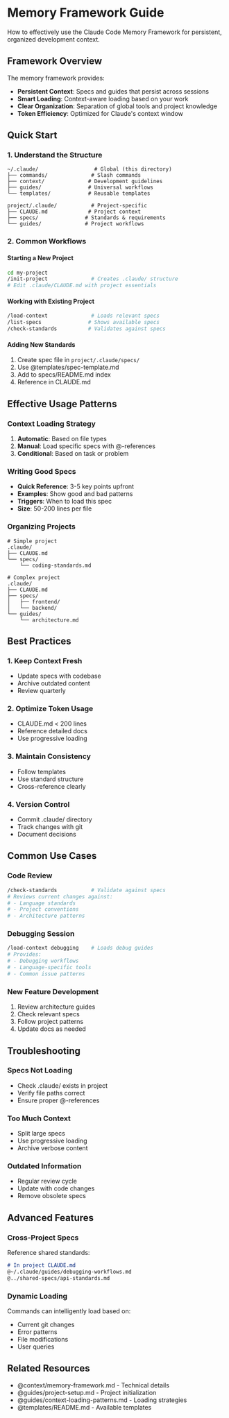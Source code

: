 # Memory Framework Guide

How to effectively use the Claude Code Memory Framework for persistent, organized development context.

## Framework Overview

The memory framework provides:
- **Persistent Context**: Specs and guides that persist across sessions
- **Smart Loading**: Context-aware loading based on your work
- **Clear Organization**: Separation of global tools and project knowledge
- **Token Efficiency**: Optimized for Claude's context window

## Quick Start

### 1. Understand the Structure
```
~/.claude/                  # Global (this directory)
├── commands/              # Slash commands
├── context/              # Development guidelines
├── guides/               # Universal workflows
└── templates/            # Reusable templates

project/.claude/           # Project-specific
├── CLAUDE.md             # Project context
├── specs/               # Standards & requirements
└── guides/              # Project workflows
```

### 2. Common Workflows

#### Starting a New Project
```bash
cd my-project
/init-project              # Creates .claude/ structure
# Edit .claude/CLAUDE.md with project essentials
```

#### Working with Existing Project
```bash
/load-context              # Loads relevant specs
/list-specs               # Shows available specs
/check-standards          # Validates against specs
```

#### Adding New Standards
1. Create spec file in `project/.claude/specs/`
2. Use @templates/spec-template.md
3. Add to specs/README.md index
4. Reference in CLAUDE.md

## Effective Usage Patterns

### Context Loading Strategy
1. **Automatic**: Based on file types
2. **Manual**: Load specific specs with @-references
3. **Conditional**: Based on task or problem

### Writing Good Specs
- **Quick Reference**: 3-5 key points upfront
- **Examples**: Show good and bad patterns
- **Triggers**: When to load this spec
- **Size**: 50-200 lines per file

### Organizing Projects
```
# Simple project
.claude/
├── CLAUDE.md
└── specs/
    └── coding-standards.md

# Complex project
.claude/
├── CLAUDE.md
├── specs/
│   ├── frontend/
│   └── backend/
└── guides/
    └── architecture.md
```

## Best Practices

### 1. Keep Context Fresh
- Update specs with codebase
- Archive outdated content
- Review quarterly

### 2. Optimize Token Usage
- CLAUDE.md < 200 lines
- Reference detailed docs
- Use progressive loading

### 3. Maintain Consistency
- Follow templates
- Use standard structure
- Cross-reference clearly

### 4. Version Control
- Commit .claude/ directory
- Track changes with git
- Document decisions

## Common Use Cases

### Code Review
```bash
/check-standards           # Validate against specs
# Reviews current changes against:
# - Language standards
# - Project conventions
# - Architecture patterns
```

### Debugging Session
```bash
/load-context debugging    # Loads debug guides
# Provides:
# - Debugging workflows
# - Language-specific tools
# - Common issue patterns
```

### New Feature Development
1. Review architecture guides
2. Check relevant specs
3. Follow project patterns
4. Update docs as needed

## Troubleshooting

### Specs Not Loading
- Check .claude/ exists in project
- Verify file paths correct
- Ensure proper @-references

### Too Much Context
- Split large specs
- Use progressive loading
- Archive verbose content

### Outdated Information
- Regular review cycle
- Update with code changes
- Remove obsolete specs

## Advanced Features

### Cross-Project Specs
Reference shared standards:
```markdown
# In project CLAUDE.md
@~/.claude/guides/debugging-workflows.md
@../shared-specs/api-standards.md
```

### Dynamic Loading
Commands can intelligently load based on:
- Current git changes
- Error patterns
- File modifications
- User queries

## Related Resources

- @context/memory-framework.md - Technical details
- @guides/project-setup.md - Project initialization
- @guides/context-loading-patterns.md - Loading strategies
- @templates/README.md - Available templates
